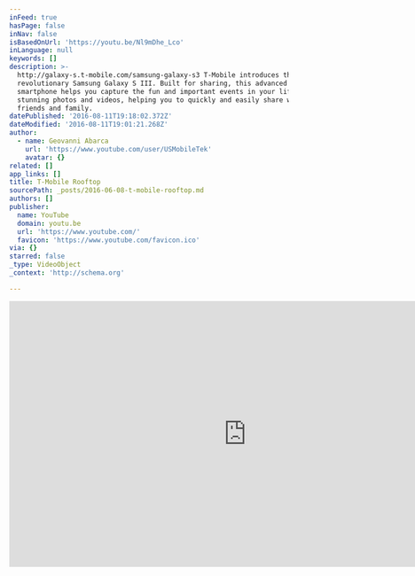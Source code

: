 ```yaml
---
inFeed: true
hasPage: false
inNav: false
isBasedOnUrl: 'https://youtu.be/Nl9mDhe_Lco'
inLanguage: null
keywords: []
description: >-
  http://galaxy-s.t-mobile.com/samsung-galaxy-s3 T-Mobile introduces the
  revolutionary Samsung Galaxy S III. Built for sharing, this advanced
  smartphone helps you capture the fun and important events in your life with
  stunning photos and videos, helping you to quickly and easily share with your
  friends and family.
datePublished: '2016-08-11T19:18:02.372Z'
dateModified: '2016-08-11T19:01:21.268Z'
author:
  - name: Geovanni Abarca
    url: 'https://www.youtube.com/user/USMobileTek'
    avatar: {}
related: []
app_links: []
title: T-Mobile Rooftop
sourcePath: _posts/2016-06-08-t-mobile-rooftop.md
authors: []
publisher:
  name: YouTube
  domain: youtu.be
  url: 'https://www.youtube.com/'
  favicon: 'https://www.youtube.com/favicon.ico'
via: {}
starred: false
_type: VideoObject
_context: 'http://schema.org'

---
```

<iframe src="https://cdn.embedly.com/widgets/media.html?src=https%3A%2F%2Fwww.youtube.com%2Fembed%2FNl9mDhe_Lco%3Ffeature%3Doembed&amp;url=http%3A%2F%2Fwww.youtube.com%2Fwatch%3Fv%3DNl9mDhe_Lco&amp;image=https%3A%2F%2Fi.ytimg.com%2Fvi%2FNl9mDhe_Lco%2Fhqdefault.jpg&amp;key=b7d04c9b404c499eba89ee7072e1c4f7&amp;type=text%2Fhtml&amp;schema=youtube" width="854" height="480" scrolling="no" frameborder="0" allowfullscreen="" style=""></iframe>